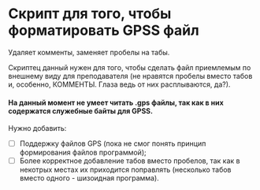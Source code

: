 # Скрипт для того, чтобы форматировать GPSS файл  

Удаляет комменты, заменяет пробелы на табы.  

Скриптец данный нужен для того, чтобы сделать файл приемлемым по внешнему виду для преподавателя (не нравятся пробелы вместо табов и, особенно, КОММЕНТЫ. Глаза ведь от них расплываются, да?).

#### На данный момент не умеет читать .gps файлы, так как в них содержатся служебные байты для GPSS.

Нужно добавить:
- [ ] Поддержку файлов GPS (пока не смог понять принцип формирования файлов программой);
- [ ] Более корректное добавление табов вместо пробелов, так как в некотрых местах их приходится поправлять (несколько табов вместо одного - шизоидная программа).
